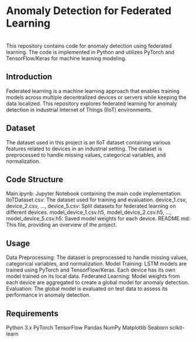 # Anomaly Detection for Federated Learning 
<br>
This repository contains code for anomaly detection using federated learning. The code is implemented in Python and utilizes PyTorch and TensorFlow/Keras for machine learning modeling.

## Introduction
Federated learning is a machine learning approach that enables training models across multiple decentralized devices or servers while keeping the data localized. This repository explores federated learning for anomaly detection in industrial Internet of Things (IIoT) environments.

## Dataset
The dataset used in this project is an IIoT dataset containing various features related to devices in an industrial setting. The dataset is preprocessed to handle missing values, categorical variables, and normalization.

## Code Structure
Main.ipynb: Jupyter Notebook containing the main code implementation.
IIoTDataset.csv: The dataset used for training and evaluation.
device_1.csv, device_2.csv, ..., device_5.csv: Split datasets for federated learning on different devices.
model_device_1.csv.h5, model_device_2.csv.h5, ..., model_device_5.csv.h5: Saved model weights for each device.
README.md: This file, providing an overview of the project.

## Usage
Data Preprocessing: The dataset is preprocessed to handle missing values, categorical variables, and normalization.
Model Training: LSTM models are trained using PyTorch and TensorFlow/Keras. Each device has its own model trained on its local data.
Federated Learning: Model weights from each device are aggregated to create a global model for anomaly detection.
Evaluation: The global model is evaluated on test data to assess its performance in anomaly detection.

## Requirements
Python 3.x
PyTorch
TensorFlow
Pandas
NumPy
Matplotlib
Seaborn
scikit-learn
